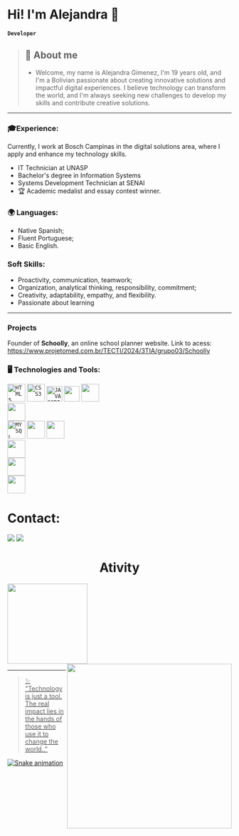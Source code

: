 # Hi! I'm Alejandra 👋  

**`Developer`**
>## 🚀 About me
>- Welcome, my name is Alejandra Gimenez, I'm 19 years old, and I'm a Bolivian passionate about creating innovative solutions and impactful digital experiences. I believe technology can transform the world, and I'm always seeking new challenges to develop my skills and contribute creative solutions.
----
### 🎓Experience: 
Currently, I work at Bosch Campinas in the digital solutions area, where I apply and enhance my technology skills.
 - IT Technician at UNASP
 - Bachelor's degree in Information Systems
 - Systems Development Technician at SENAI
- 🏆 Academic medalist and essay contest winner.

### 🌍 Languages:
 - Native Spanish;
 - Fluent Portuguese;
 - Basic English.

### Soft Skills:
 - Proactivity, communication, teamwork;
 - Organization, analytical thinking, responsibility, commitment;
 - Creativity, adaptability, empathy, and flexibility.
 - Passionate about learning
----
### Projects
Founder of **Schoolly**, an online school planner website. Link to acess: https://www.projetomed.com.br/TECTI/2024/3TIA/grupo03/Schoolly

### 🖥️ Technologies and Tools:  
<code><img  width="40px" src="https://cdn.jsdelivr.net/gh/devicons/devicon/icons/html5/html5-original-wordmark.svg" title = "HTML5"/></code>
<code><img  width="40px" src="https://cdn.jsdelivr.net/gh/devicons/devicon/icons/css3/css3-original-wordmark.svg" title = "CSS3"/></code>
<code><img  width="35px" src="https://cdn.jsdelivr.net/gh/devicons/devicon/icons/javascript/javascript-original.svg" title = "JAVASCRIPT"/></code>
<code><img  width="35px" src="https://cdn.jsdelivr.net/gh/devicons/devicon@latest/icons/php/php-original.svg"/></code>
<code><img  width="40px" src="https://cdn.jsdelivr.net/gh/devicons/devicon@latest/icons/python/python-original.svg"/> </code>
<code><img  width="40px" src="https://cdn.jsdelivr.net/gh/devicons/devicon@latest/icons/cplusplus/cplusplus-original.svg"/> </code>
<code><img  width="40px" src="https://cdn.jsdelivr.net/gh/devicons/devicon/icons/mysql/mysql-original.svg" title = "MYSQL"/></code>
<code><img width="40px" src="https://cdn.jsdelivr.net/gh/devicons/devicon@latest/icons/csharp/csharp-original.svg" /></code>
<code><img  width="40px" src="https://cdn.jsdelivr.net/gh/devicons/devicon@latest/icons/notion/notion-original.svg"/> </code>
<code><img  width="40px" src="https://cdn.jsdelivr.net/gh/devicons/devicon@latest/icons/figma/figma-original.svg"/> </code>
<code><img  width="40px" src="https://cdn.jsdelivr.net/gh/devicons/devicon@latest/icons/canva/canva-original.svg"/> </code>
<code><img  width="40px" src="https://cdn.jsdelivr.net/gh/devicons/devicon@latest/icons/unity/unity-original.svg"/> </code>

# Contact: 
<div> 
  <a href="https://www.linkedin.com/in/alejandra-gim%C3%A9nez-a76b4828a/" target="_blank"><img src="https://img.shields.io/badge/-LinkedIn-%230077B5?style=for-the-badge&logo=linkedin&logoColor=white" target="_blank"></a> 
  <a href = "mailto:alemichgimenez@gmail.com"><img src="https://img.shields.io/badge/-Gmail-%23333?style=for-the-badge&logo=gmail&logoColor=white" target="_blank"></a>
</div>

#

<h1 align="center"> Ativity </h1>
<a href="https://github.com/Ale-Gimenez">
  
<img loading="lazy" height="180em" src="https://github-readme-stats.vercel.app/api/top-langs/?username=Ale-Gimenez&layout=compact&langs_count=7&theme=chartreuse-dark"/>
<img  align="right" width= "370px" src= "https://github-readme-stats.vercel.app/api/top-langs/?username=Ale-Gimenez&theme=tokyonight&layout=pie&include_all_commits=true" />

---

> ✨ "Technology is just a tool. The real impact lies in the hands of those who use it to change the world.."

![Snake animation](https://github.com/Ale-Gimenez/Ale-Gimenez/blob/output/github-contribution-grid-snake.svg)
